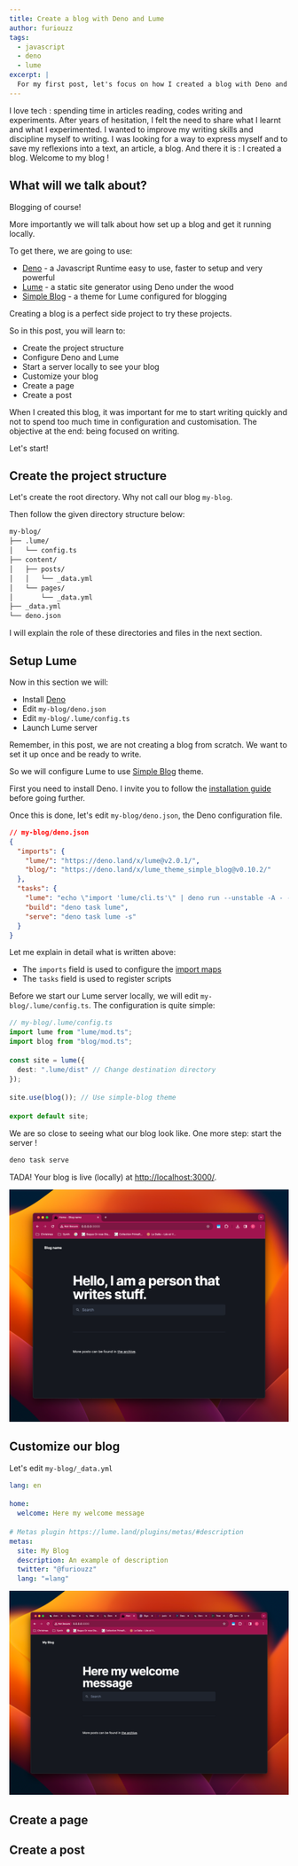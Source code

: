 ```yaml
---
title: Create a blog with Deno and Lume
author: furiouzz
tags:
  - javascript
  - deno
  - lume
excerpt: |
  For my first post, let's focus on how I created a blog with Deno and Lume.
---
```


I love tech : spending time in articles reading, codes writing and experiments.
After years of hesitation, I felt the need to share what I learnt and what I experimented.
I wanted to improve my writing skills and discipline myself to writing.
I was looking for a way to express myself and to save my reflexions into a text, an article, a blog.
And there it is : I created a blog. Welcome to my blog !

## What will we talk about?

Blogging of course!

More importantly we will talk about how set up a blog and get it running locally.

To get there, we are going to use:
  * [Deno](https://deno.land/) - a Javascript Runtime easy to use, faster to setup and very powerful
  * [Lume](https://lume.land) - a static site generator using Deno under the wood
  * [Simple Blog](https://github.com/lumeland/theme-simple-blog) - a theme for Lume configured for blogging

Creating a blog is a perfect side project to try these projects.

So in this post, you will learn to:
  * Create the project structure
  * Configure Deno and Lume
  * Start a server locally to see your blog
  * Customize your blog
  * Create a page
  * Create a post

When I created this blog, it was important for me to start writing quickly and not to spend too much time in configuration and customisation. The objective at the end: being focused on writing.

Let's start!

## Create the project structure

Let's create the root directory. Why not call our blog `my-blog`.

Then follow the given directory structure below:

```bash
my-blog/
├── .lume/
│   └── config.ts
├── content/
│   ├── posts/
│   │   └── _data.yml
│   └── pages/
│       └── _data.yml
├── _data.yml
└── deno.json
```

I will explain the role of these directories and files in the next section.

## Setup Lume

Now in this section we will:
  * Install [Deno](https://deno.land)
  * Edit `my-blog/deno.json`
  * Edit `my-blog/.lume/config.ts`
  * Launch Lume server

Remember, in this post, we are not creating a blog from scratch. We want to set it up once and be ready to write.

So we will configure Lume to use [Simple Blog](https://github.com/lumeland/theme-simple-blog) theme.

First you need to install Deno. I invite you to follow the [installation guide](https://docs.deno.com/runtime/manual/getting_started/installation) before going further.

Once this is done, let's edit `my-blog/deno.json`, the Deno configuration file.

```json
// my-blog/deno.json
{
  "imports": {
    "lume/": "https://deno.land/x/lume@v2.0.1/",
    "blog/": "https://deno.land/x/lume_theme_simple_blog@v0.10.2/"
  },
  "tasks": {
    "lume": "echo \"import 'lume/cli.ts'\" | deno run --unstable -A - --config .lume/config.ts",
    "build": "deno task lume",
    "serve": "deno task lume -s"
  }
}
```

Let me explain in detail what is written above:
  * The `imports` field is used to configure the [import maps](https://docs.deno.com/runtime/manual/basics/import_maps)
  * The `tasks` field is used to register scripts

Before we start our Lume server locally, we will edit `my-blog/.lume/config.ts`. The configuration is quite simple:

```ts
// my-blog/.lume/config.ts
import lume from "lume/mod.ts";
import blog from "blog/mod.ts";

const site = lume({
  dest: ".lume/dist" // Change destination directory
});

site.use(blog()); // Use simple-blog theme

export default site;
```

We are so close to seeing what our blog look like. One more step: start the server !

```bash
deno task serve
```

TADA! Your blog is live (locally) at [http://localhost:3000/](http://localhost:3000/).

![Blog running locally](../../../assets/blog-offline.png)

## Customize our blog

Let's edit `my-blog/_data.yml`

```yaml
lang: en

home:
  welcome: Here my welcome message

# Metas plugin https://lume.land/plugins/metas/#description
metas:
  site: My Blog
  description: An example of description
  twitter: "@furiouzz"
  lang: "=lang"
```

![Blog running locally](../../../assets/blog-customize.png)


## Create a page


## Create a post


